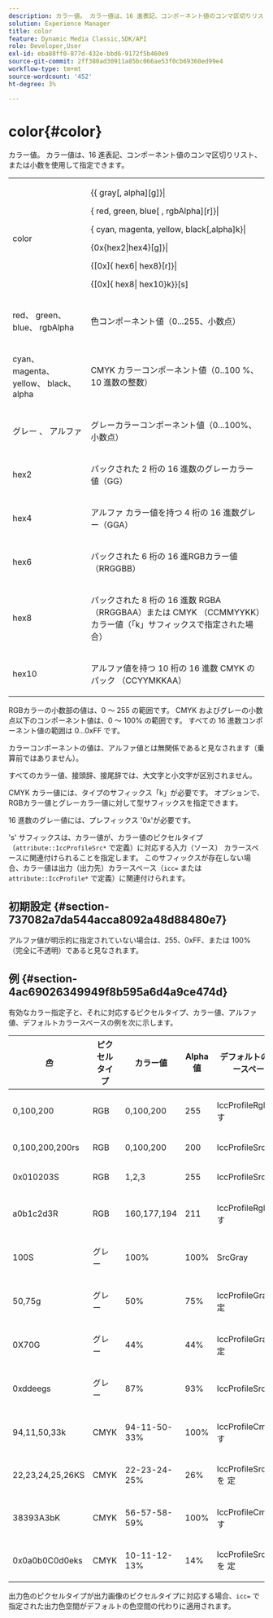 ```yaml
---
description: カラー値。 カラー値は、16 進表記、コンポーネント値のコンマ区切りリスト、または小数を使用して指定できます。
solution: Experience Manager
title: color
feature: Dynamic Media Classic,SDK/API
role: Developer,User
exl-id: eba88ff0-877d-432e-bbd6-9172f5b460e9
source-git-commit: 2ff380ad30911a85bc066ae53f0cb69360ed99e4
workflow-type: tm+mt
source-wordcount: '452'
ht-degree: 3%

---
```


# color{#color}

カラー値。 カラー値は、16 進表記、コンポーネント値のコンマ区切りリスト、または小数を使用して指定できます。

<table id="simpletable_9EBE66066E854ABE978F8F7ADC66BDE3"> 
 <tr class="strow"> 
  <td class="stentry"> <p><span class="codeph"> <span class="varname"> color</span> </span> </p></td> 
  <td class="stentry"> <p> <span class="codeph">&lcub;&lcub;<span class="varname"> gray</span>[,<span class="varname"> alpha</span>][g]&rcub;|</span> </p> <p> <span class="codeph"> {<span class="varname"> red</span>,<span class="varname"> green</span>,<span class="varname"> blue</span>[ ,<span class="varname"> rgbAlpha</span>][r]}|</span> </p> <p> <span class="codeph"> {<span class="varname"> cyan</span>, <span class="varname"> magenta</span>, <span class="varname"> yellow</span>, <span class="varname"> black</span>[,alpha]k}|</span> </p> <p> <span class="codeph"> {0x{hex2|hex4}[g]}|</span> </p> <p> <span class="codeph">{[0x]{<span class="varname"> hex6</span>|<span class="varname"> hex8</span>}[r]}|</span> </p> <p> <span class="codeph"> {[0x]{<span class="varname"> hex8</span>|<span class="varname"> hex10</span>}k}&rcub;[s]</span> </p> </td> 
 </tr> 
 <tr class="strow"> 
  <td class="stentry"> <p><span class="codeph"> <span class="varname"> red</span>、<span class="varname"> green</span>、<span class="varname"> blue</span>、<span class="varname"> rgbAlpha</span></span> </p> </td> 
  <td class="stentry"> <p>色コンポーネント値（0...255、小数点） </p> </td> 
 </tr> 
 <tr class="strow"> 
  <td class="stentry"> <p><span class="codeph"> <span class="varname"> cyan</span>、<span class="varname"> magenta</span>、<span class="varname"> yellow</span>、<span class="varname"> black</span>、<span class="varname"> alpha</span></span> </p></td> 
  <td class="stentry"> <p>CMYK カラーコンポーネント値（0..100 %、10 進数の整数） </p></td> 
 </tr> 
 <tr class="strow"> 
  <td class="stentry"> <p><span class="codeph"> <span class="varname"> グレー </span>、<span class="varname"> アルファ </span></span> </p> </td> 
  <td class="stentry"> <p>グレーカラーコンポーネント値（0...100%、小数点） </p> </td> 
 </tr> 
 <tr class="strow"> 
  <td class="stentry"> <p><span class="codeph"> <span class="varname"> hex2</span> </span> </p></td> 
  <td class="stentry"> <p>パックされた 2 桁の 16 進数のグレーカラー値（GG） </p></td> 
 </tr> 
 <tr class="strow"> 
  <td class="stentry"> <p><span class="codeph"> <span class="varname"> hex4</span> </span> </p> </td> 
  <td class="stentry"> <p>アルファ カラー値を持つ 4 桁の 16 進数グレー（GGA） </p> </td> 
 </tr> 
 <tr class="strow"> 
  <td class="stentry"> <p><span class="codeph"> <span class="varname"> hex6</span> </span> </p> </td> 
  <td class="stentry"> <p>パックされた 6 桁の 16 進RGBカラー値（RRGGBB） </p></td> 
 </tr> 
 <tr class="strow"> 
  <td class="stentry"> <p><span class="codeph"> <span class="varname"> hex8</span> </span> </p> </td> 
  <td class="stentry"> <p>パックされた 8 桁の 16 進数 RGBA （RRGGBAA）または CMYK （CCMMYYKK）カラー値（「k」サフィックスで指定された場合） </p></td> 
 </tr> 
 <tr class="strow"> 
  <td class="stentry"> <p><span class="codeph"> <span class="varname"> hex10</span> </span> </p></td> 
  <td class="stentry"> <p>アルファ値を持つ 10 桁の 16 進数 CMYK のパック （CCYYMKKAA） </p> </td> 
 </tr> 
</table>

RGBカラーの小数部の値は、0 ～ 255 の範囲です。 CMYK およびグレーの小数点以下のコンポーネント値は、0 ～ 100% の範囲です。 すべての 16 進数コンポーネント値の範囲は 0...0xFF です。

カラーコンポーネントの値は、アルファ値とは無関係であると見なされます（乗算前ではありません）。

すべてのカラー値、接頭辞、接尾辞では、大文字と小文字が区別されません。

CMYK カラー値には、タイプのサフィックス「k」が必要です。 オプションで、RGBカラー値とグレーカラー値に対して型サフィックスを指定できます。

16 進数のグレー値には、プレフィックス &#39;0x&#39;が必要です。

&#39;s&#39; サフィックスは、カラー値が、カラー値のピクセルタイプ （`attribute::IccProfileSrc*` で定義）に対応する入力（ソース） カラースペースに関連付けられることを指定します。 このサフィックスが存在しない場合、カラー値は出力（出力先）カラースペース（`icc=` または `attribute::IccProfile*` で定義）に関連付けられます。

## 初期設定 {#section-737082a7da544acca8092a48d88480e7}

アルファ値が明示的に指定されていない場合は、255、0xFF、または 100% （完全に不透明）であると見なされます。

## 例 {#section-4ac69026349949f8b595a6d4a9ce474d}

有効なカラー指定子と、それに対応するピクセルタイプ、カラー値、アルファ値、デフォルトカラースペースの例を次に示します。

<table id="table_1539E74A1EC545F1B5398D86A27079D1"> 
 <thead> 
  <tr> 
   <th class="entry"> <b> <i> 色 </i> </b> </th> 
   <th class="entry"> <b> ピクセルタイプ </b> </th> 
   <th class="entry"> <b> カラー値 </b> </th> 
   <th class="entry"> <b>Alpha値 </b> </th> 
   <th class="entry"> <b> デフォルトのカラースペース </b> </th> 
  </tr> 
 </thead>
 <tbody> 
  <tr> 
   <td> <p>0,100,200 </p> </td> 
   <td> <p>RGB </p> </td> 
   <td> <p>0,100,200 </p> </td> 
   <td> <p>255 </p> </td> 
   <td> <p> IccProfileRgb を <span class="codeph"> す </span> </p> </td> 
  </tr> 
  <tr> 
   <td> <p>0,100,200,200rs </p> </td> 
   <td> <p>RGB </p> </td> 
   <td> <p>0,100,200 </p> </td> 
   <td> <p>200 </p> </td> 
   <td> <p> <span class="codeph"> IccProfileSrcRgb</span> </p> </td> 
  </tr> 
  <tr> 
   <td> <p>0x010203S </p> </td> 
   <td> <p>RGB </p> </td> 
   <td> <p>1,2,3 </p> </td> 
   <td> <p>255 </p> </td> 
   <td> <p> <span class="codeph"> IccProfileSrcRgb</span> </p> </td> 
  </tr> 
  <tr> 
   <td> <p>a0b1c2d3R </p> </td> 
   <td> <p>RGB </p> </td> 
   <td> <p>160,177,194 </p> </td> 
   <td> <p>211 </p> </td> 
   <td> <p> IccProfileRgb を <span class="codeph"> す </span> </p> </td> 
  </tr> 
  <tr> 
   <td> <p>100S </p> </td> 
   <td> <p>グレー </p> </td> 
   <td> <p>100% </p> </td> 
   <td> <p>100% </p> </td> 
   <td> <p> <span class="codeph"> SrcGray</span> </p> </td> 
  </tr> 
  <tr> 
   <td> <p>50,75g </p> </td> 
   <td> <p>グレー </p> </td> 
   <td> <p>50% </p> </td> 
   <td> <p>75% </p> </td> 
   <td> <p> IccProfileGray<span class="codeph"> 指定 </span> </p> </td> 
  </tr> 
  <tr> 
   <td> <p>0X70G </p> </td> 
   <td> <p>グレー </p> </td> 
   <td> <p>44% </p> </td> 
   <td> <p>44% </p> </td> 
   <td> <p> IccProfileGray<span class="codeph"> 指定 </span> </p> </td> 
  </tr> 
  <tr> 
   <td> <p>0xddeegs </p> </td> 
   <td> <p>グレー </p> </td> 
   <td> <p>87% </p> </td> 
   <td> <p>93% </p> </td> 
   <td> <p> <span class="codeph"> IccProfileSrcGray </span> </p> </td> 
  </tr> 
  <tr> 
   <td> <p>94,11,50,33k </p> </td> 
   <td> <p>CMYK </p> </td> 
   <td> <p>94-11-50-33% </p> </td> 
   <td> <p>100% </p> </td> 
   <td> <p> IccProfileCmyk を <span class="codeph"> す </span> </p> </td> 
  </tr> 
  <tr> 
   <td> <p>22,23,24,25,26KS </p> </td> 
   <td> <p>CMYK </p> </td> 
   <td> <p>22-23-24-25% </p> </td> 
   <td> <p>26% </p> </td> 
   <td> <p> IccProfileSrcCmyk を <span class="codeph"> 定 </span> </p> </td> 
  </tr> 
  <tr> 
   <td> <p>38393A3bK </p> </td> 
   <td> <p>CMYK </p> </td> 
   <td> <p>56-57-58-59% </p> </td> 
   <td> <p>100% </p> </td> 
   <td> <p> IccProfileCmyk を <span class="codeph"> す </span> </p> </td> 
  </tr> 
  <tr> 
   <td> <p>0x0a0b0C0d0eks </p> </td> 
   <td> <p>CMYK </p> </td> 
   <td> <p>10-11-12-13% </p> </td> 
   <td> <p>14% </p> </td> 
   <td> <p> IccProfileSrcCmyk を <span class="codeph"> 定 </span> </p> </td> 
  </tr> 
 </tbody> 
</table>

出力色のピクセルタイプが出力画像のピクセルタイプに対応する場合、`icc=` で指定された出力色空間がデフォルトの色空間の代わりに適用されます。

